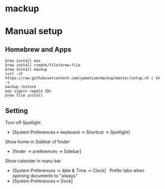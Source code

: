 # mackup

# Manual setup

## Homebrew and Apps
```
brew install mas
brew install rcmdnk/file/brew-file
brew install mackup
curl -sf https://raw.githubusercontent.com/yamatsum/mackup/master/setup.sh | sh -s
mackup restore
mas signin <apple ID>
brew file install
```

## Setting
Turn off Spotlight
- [System Preferences-> keyboard -> Shortcut -> Spotlight]

Show home in Sidebar of finder
- [finder -> preferences -> Sidebar]

Show calender in manu bar
- [System Preferences -> date & Time -> Clock]
 
Prefer tabs when opening documents to "always"
- [System Preferences-> Dock]


